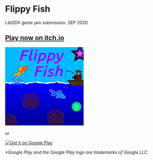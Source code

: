 # Flippy Fish
LibGDX game jam submission. SEP 2020

## [Play now on itch.io](https://iceybones.itch.io/flippy-fish)

<a href='https://iceybones.itch.io/flippy-fish'><img alt='Play now on itch.io' src='./assets/Images/CoverArt.png' width="256" height="256"/></a>

or

<a href='https://play.google.com/store/apps/details?id=com.iceybones.flippyfish&pcampaignid=pcampaignidMKT-Other-global-all-co-prtnr-py-PartBadge-Mar2515-1'><img alt='Get it on Google Play' src='https://play.google.com/intl/en_us/badges/static/images/badges/en_badge_web_generic.png' width="240" height="92"/></a>

_*Google Play and the Google Play logo are trademarks of Google LLC._
